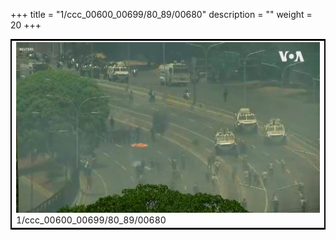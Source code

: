 +++
title = "1/ccc_00600_00699/80_89/00680"
description = ""
weight = 20
+++

<table style="border:2px solid black;max-width:800px;max-height:800px;" 
><tr><td>
<img class="center-fit-jpg"
src="/jpg_/aaa_20190430_NxaOmWaI8sI_00679.jpg">
1/ccc_00600_00699/80_89/00680
</img></td></tr></table>
